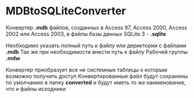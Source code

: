 # MDBtoSQLiteConverter

Конвертер **.mdb** файлов, созданных в Access 97, Access 2000, Access 2002 или Access 2003,
в файлы базы данных SQLite 3 - **.sqlite**

Необходимо указать полный путь к файлу или дериктории с файлами **.mdb**
Так же при необходимости внести путь к файлу Рабочей группы **.mdw**

Конвертер приобразует все не системные таблицы к которым возможно получить доступ
Конвертированные файл будут сохранены по умолчанию в папку **converted** 
и будут иметь то же наименование, что и файлы исходники
